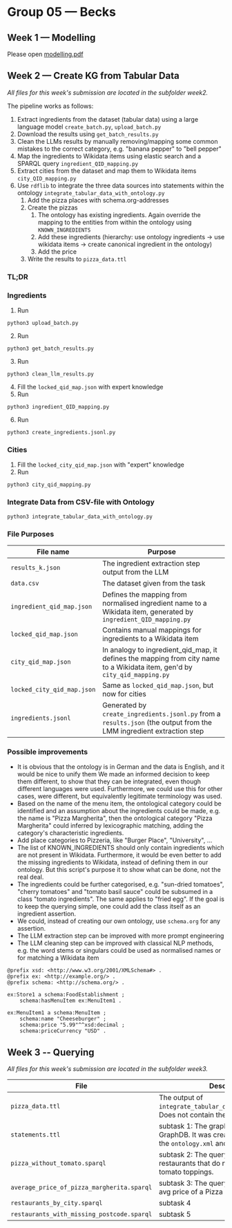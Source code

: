 # Group 05 — Becks

## Week 1 — Modelling

Please
open [modelling.pdf](https://git.uni-jena.de/fusion/teaching/project/2025sose/KnowledgeGraphs/group-05/-/blob/main/week1/modelling.pdf)

## Week 2 — Create KG from Tabular Data

*All files for this week's submission are located in the subfolder _week2_.*

The pipeline works as follows:

1. Extract ingredients from the dataset (tabular data) using a large language model `create_batch.py`, `upload_batch.py`
2. Download the results using `get_batch_results.py`
3. Clean the LLMs results by manually removing/mapping some common mistakes to the correct category, e.g. "banana
   pepper" to "bell pepper"
4. Map the ingredients to Wikidata items using elastic search and a SPARQL query `ingredient_QID_mapping.py`
5. Extract cities from the dataset and map them to Wikidata items `city_QID_mapping.py`
6. Use `rdflib` to integrate the three data sources into statements within the ontology
   `integrate_tabular_data_with_ontology.py`
    1. Add the pizza places with schema.org-addresses
    2. Create the pizzas
        1. The ontology has existing ingredients. Again override the mapping to the entities from within the ontology
           using
           `KNOWN_INGREDIENTS`
        2. Add these ingredients (hierarchy: use ontology ingredients → use wikidata items → create canonical ingredient
           in the ontology)
        3. Add the price
    3. Write the results to `pizza_data.ttl`

### TL;DR

### Ingredients

1. Run

```shell
python3 upload_batch.py
```

2. Run

```shell
python3 get_batch_results.py
```  

3. Run

```shell
python3 clean_llm_results.py
```

4. Fill the `locked_qid_map.json` with expert knowledge
5. Run

```shell
python3 ingredient_QID_mapping.py 
```

6. Run

```shell
python3 create_ingredients.jsonl.py
```

### Cities

1. Fill the `locked_city_qid_map.json` with "expert" knowledge
2. Run

```shell
python3 city_qid_mapping.py
```

### Integrate Data from CSV-file with Ontology

```shell
python3 integrate_tabular_data_with_ontology.py 
```

### File Purposes

| File name                  | Purpose                                                                                                                    |
|----------------------------|----------------------------------------------------------------------------------------------------------------------------|
| `results_k.json`           | The ingredient extraction step output from the LLM                                                                         |
| `data.csv`                 | The dataset given from the task                                                                                            |
| `ingredient_qid_map.json`  | Defines the mapping from normalised ingredient name to a Wikidata item, generated by `ingredient_QID_mapping.py`           |
| `locked_qid_map.json`      | Contains manual mappings for ingredients to a Wikidata item                                                                |
| `city_qid_map.json`        | In analogy to ingredient_qid_map, it defines the mapping from city name to a Wikidata item, gen'd by `city_qid_mapping.py` |
| `locked_city_qid_map.json` | Same as `locked_qid_map.json`, but now for cities                                                                          |
| `ingredients.jsonl`        | Generated by `create_ingredients.jsonl.py` from a `results.json` (the output from the LMM ingredient extraction step       |

### Possible improvements

+ It is obvious that the ontology is in German and the data is English, and it would be nice to unify them
  We made an informed decision to keep them different, to show that they can be integrated, even though different
  languages were used. Furthermore, we could use this for other cases, were different, but equivalently legitimate
  terminology was used.
+ Based on the name of the menu item, the ontological category could be identified and an assumption about
  the ingredients could be made, e.g. the name is "Pizza Margherita", then the ontological category "Pizza Margherita"
  could inferred by lexicographic matching, adding the category's characteristic ingredients.
+ Add place categories to Pizzeria, like "Burger Place", "University", ...
+ The list of KNOWN_INGREDIENTS should only contain ingredients which are not present in Wikidata.
  Furthermore, it would be even better to add the missing ingredients to Wikidata, instead of
  defining them in our ontology. But this script's purpose it to show what can be done, not the real deal.
+ The ingredients could be further categorised, e.g. "sun-dried tomatoes", "cherry tomatoes" and "tomato basil sauce"
  could be subsumed in a class "tomato ingredients". The same applies to "fried egg". If the goal is to keep the
  querying simple, one could add the class itself as an ingredient assertion.
+ We could, instead of creating our own ontology, use `schema.org` for any assertion.
+ The LLM extraction step can be improved with more prompt engineering
+ The LLM cleaning step can be improved with classical NLP methods, e.g. the word
  stems or singulars could be used as normalised names or for matching a Wikidata item

```turtle
@prefix xsd: <http://www.w3.org/2001/XMLSchema#> .
@prefix ex: <http://example.org/> .
@prefix schema: <http://schema.org/> .

ex:Store1 a schema:FoodEstablishment ;
    schema:hasMenuItem ex:MenuItem1 .

ex:MenuItem1 a schema:MenuItem ;
    schema:name "Cheeseburger" ;
    schema:price "5.99"^^xsd:decimal ;
    schema:priceCurrency "USD" .
```

## Week 3 -- Querying

*All files for this week's submission are located in the subfolder _week3_.*

| File                                       | Description                                                                                                           |
|--------------------------------------------|-----------------------------------------------------------------------------------------------------------------------|
| `pizza_data.ttl`                           | The output of `integrate_tabular_data_with_ontology.py`. Does not contain the ontology.                               |
| `statements.ttl`                           | subtask 1: The graph exported from GraphDB. It was created by importing both the `ontology.xml` and `pizza_data.ttl`. |
| `pizza_without_tomato.sparql`              | subtask 2: The query which fetches all restaurants that do not offer Pizza with tomato toppings.                      |
| `average_price_of_pizza_margherita.sparql` | subtask 3: The query which fetches the avg price of a Pizza Margherita                                                |
| `restaurants_by_city.sparql`               | subtask 4                                                                                                             |
| `restaurants_with_missing_postcode.sparql` | subtask 5                                                                                                             |

